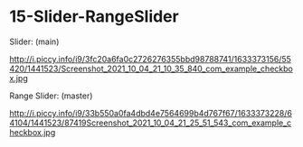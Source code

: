 # 15-Slider-RangeSlider

Slider: (main)

http://i.piccy.info/i9/3fc20a6fa0c2726276355bbd98788741/1633373156/55420/1441523/Screenshot_2021_10_04_21_10_35_840_com_example_checkbox.jpg

Range Slider: (master)

http://i.piccy.info/i9/33b550a0fa4dbd4e7564699b4d767f67/1633373228/64104/1441523/87419Screenshot_2021_10_04_21_25_51_543_com_example_checkbox.jpg

